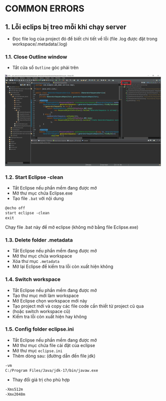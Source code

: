 # COMMON ERRORS

## 1. Lỗi eclips bị treo mỗi khi chạy server
- Đọc file log của project đó để biết chi tiết về lỗi (file .log được đặt trong workspace/.metadata/.log)

### 1.1. Close Outline window 
- Tắt cửa sổ `Outline` góc phải trên

![Outline window](Images/Eclipse-outline-window.png "Outline window")

### 1.2. Start Eclipse -clean
- Tắt Eclipse nếu phần mềm đang được mở
- Mở thư mục chứa Eclipse.exe
- Tạo file `.bat` với nội dung
```
@echo off
start eclipse -clean
exit
```
Chạy file .bat này để mở eclipse (không mở bằng file Eclipse.exe)

### 1.3. Delete folder .metadata
- Tắt Eclipse nếu phần mềm đang được mở
- Mở thư mục chứa workspace
- Xóa thư mục `.metadata`
- Mở lại Eclipse để kiểm tra lỗi còn xuất hiện không

### 1.4. Switch workspace
- Tắt Eclipse nếu phần mềm đang được mở
- Tạo thư mục mới làm workspace
- Mở Eclipse chọn workspace mới này
- Tạo project mới và copy các file code cần thiết từ project cũ qua
- (hoặc switch workspace cũ)
- Kiểm tra lỗi còn xuất hiện hay không

### 1.5. Config folder eclipse.ini
- Tắt Eclipse nếu phần mềm đang được mở
- Mở thư mục chứa file cài đặt của eclipse
- Mở thư mục `eclipse.ini`
- Thêm dòng sau: (đường dẫn đến file jdk)
```
-vm
C:/Program Files/Java/jdk-17/bin/javaw.exe
```
- Thay đổi giá trị cho phù hợp
```
-Xms512m
-Xmx2048m
```